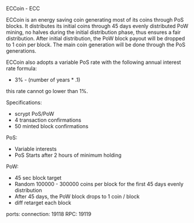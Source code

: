 
ECCoin - ECC

ECCoin is an energy saving coin generating most of its coins through PoS blocks. It distributes its initial coins through 45 days evenly distributed PoW mining, no halves during the initial distribution phase, thus ensures a fair distribution. After initial distribution, the PoW block payout will be dropped to 1 coin per block. The main coin generation will be done through the PoS generations.

ECCoin also adopts a variable PoS rate with the following annual interest rate formula:
- 3% - (number of years * .1)

this rate cannot go lower than 1%.

Specifications:

- scrypt PoS/PoW
- 4 transaction confirmations
- 50 minted block confirmations

PoS:
- Variable interests
- PoS Starts after 2 hours of minimum holding

PoW: 
- 45 sec block target
- Random 100000 - 300000 coins per block for the first 45 days evenly distribution 
- After 45 days, the PoW block drops to 1 coin / block
- diff retarget each block

ports:
connection:	19118
RPC:			19119

